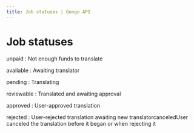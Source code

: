```yaml
---
title: Job statuses | Gengo API
---
```


# Job statuses

unpaid
: Not enough funds to translate

available
: Awaiting translator

pending
: Translating

reviewable
: Translated and awaiting approval

approved
: User-approved translation

rejected
: User-rejected translation awaiting new translatorcanceledUser canceled the translation before it began or when rejecting it